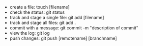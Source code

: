 

* create a file: touch [filename]
* check the status: git status
* track and stage a single file: git add [filename]
* track and stage all files: git add .
* commit with a message: git commit -m "description of commit"
* view the log: git log
* push changes: git push [remotename] [branchname]

